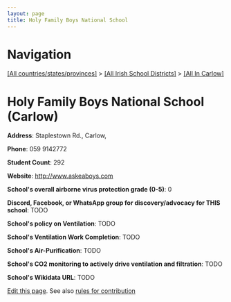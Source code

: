 ```yaml
---
layout: page
title: Holy Family Boys National School
---
```

# Navigation

[[All countries/states/provinces]](../../..) > [[All Irish School Districts]](../..) > [[All In Carlow]](..)

# Holy Family Boys National School (Carlow)

**Address**: Staplestown Rd., Carlow,

**Phone**: 059 9142772

**Student Count**: 292

**Website**: <http://www.askeaboys.com>

**School's overall airborne virus protection grade (0-5)**: 0

**Discord, Facebook, or WhatsApp group for discovery/advocacy for THIS school**: TODO

**School's policy on Ventilation**: TODO

**School's Ventilation Work Completion**: TODO

**School's Air-Purification**: TODO

**School's CO2 monitoring to actively drive ventilation and filtration**: TODO

**School's Wikidata URL**: TODO


[Edit this page](https://github.com/ventilate-schools/Ireland/edit/main/./Carlow/Holy_Family_Boys_National_School.md). See also [rules for contribution](../../../contribution-rules/)